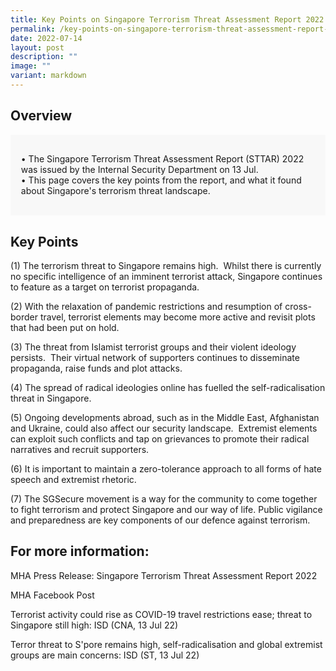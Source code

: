 ```yaml
---
title: Key Points on Singapore Terrorism Threat Assessment Report 2022
permalink: /key-points-on-singapore-terrorism-threat-assessment-report-2022/
date: 2022-07-14
layout: post
description: ""
image: ""
variant: markdown
---
```

## Overview 

<div style="border:0px solid #0505f8;background-color:#f8f8f8;padding:1.2em;">
<p>
•	 The Singapore Terrorism Threat Assessment Report (STTAR) 2022 was issued by the Internal Security Department on 13 Jul. 
<br>
•	 This page covers the key points from the report, and what it found about Singapore's terrorism threat landscape. </p></div> 


## Key Points

(1) The terrorism threat to Singapore remains high.&nbsp; Whilst there is currently no specific intelligence of an imminent terrorist attack, Singapore continues to feature as a target on terrorist propaganda.&nbsp;<br>

(2) With the relaxation of pandemic restrictions and resumption of cross-border travel, terrorist elements may become more active and revisit plots that had been put on hold.&nbsp;<br>

(3) The threat from Islamist terrorist groups and their violent ideology persists.&nbsp; Their virtual network of supporters continues to disseminate propaganda, raise funds and plot attacks.<br>

(4) The spread of radical ideologies online has fuelled the self-radicalisation threat in Singapore.&nbsp;<br>

(5) Ongoing developments abroad, such as in the Middle East, Afghanistan and Ukraine, could also affect our security landscape.&nbsp; Extremist elements can exploit such conflicts and tap on grievances to promote their radical narratives and recruit supporters.&nbsp;<br>

(6) It is important to maintain a zero-tolerance approach to all forms of hate speech and extremist rhetoric.<br>

(7) The SGSecure movement is a way for the community to come together to fight terrorism and protect Singapore and our way of life.&nbsp;Public vigilance and preparedness are key components of our defence against terrorism. <br>


## For more information: 

MHA Press Release: Singapore Terrorism Threat Assessment Report 2022 

MHA Facebook Post 

Terrorist activity could rise as COVID-19 travel restrictions ease; threat to Singapore still high: ISD (CNA, 13 Jul 22) 

Terror threat to S'pore remains high, self-radicalisation and global extremist groups are main concerns: ISD (ST, 13 Jul 22)
